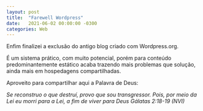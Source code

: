 ```yaml
---
layout: post
title:  "Farewell Wordpress"
date:   2021-06-02 00:00:00 -0300
categories: Web
---
```

Enfim finalizei a exclusão do antigo blog criado com Wordpress.org.

É um sistema prático, com muito potencial, porém para conteúdo predominantemente estático acaba trazendo mais problemas que solução, ainda mais em hospedagens compartilhadas.

Aproveito para compartilhar aqui a Palavra de Deus:

*Se reconstruo o que destruí, provo que sou transgressor. Pois, por meio da Lei eu morri para a Lei, a fim de viver para Deus Gálatas 2:18-19 (NVI)*

